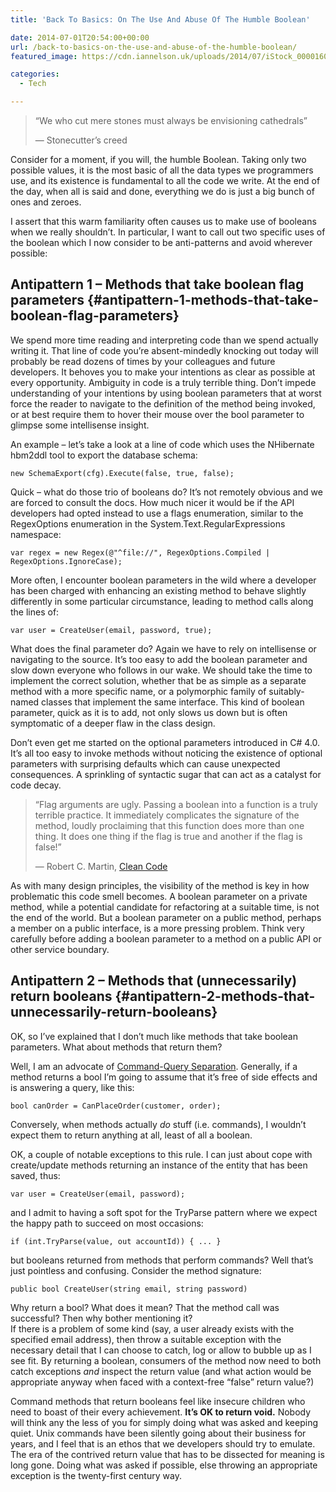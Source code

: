 ```yaml
---
title: 'Back To Basics: On The Use And Abuse Of The Humble Boolean'

date: 2014-07-01T20:54:00+00:00
url: /back-to-basics-on-the-use-and-abuse-of-the-humble-boolean/
featured_image: https://cdn.iannelson.uk/uploads/2014/07/iStock_000016008439Small.jpg

categories:
  - Tech

---
```

<!--kg-card-begin: html-->

> &#8220;We who cut mere stones must always be envisioning cathedrals&#8221;
> 
> &#8212; Stonecutter’s creed

Consider for a moment, if you will, the humble Boolean. Taking only two possible values, it is the most basic of all the data types we programmers use, and its existence is fundamental to all the code we write. At the end of the day, when all is said and done, everything we do is just a big bunch of ones and zeroes.

I assert that this warm familiarity often causes us to make use of booleans when we really shouldn’t. In particular, I want to call out two specific uses of the boolean which I now consider to be anti-patterns and avoid wherever possible:

## Antipattern 1 &#8211; Methods that take boolean flag parameters {#antipattern-1-methods-that-take-boolean-flag-parameters}

We spend more time reading and interpreting code than we spend actually writing it. That line of code you’re absent-mindedly knocking out today will probably be read dozens of times by your colleagues and future developers. It behoves you to make your intentions as clear as possible at every opportunity. Ambiguity in code is a truly terrible thing. Don’t impede understanding of your intentions by using boolean parameters that at worst force the reader to navigate to the definition of the method being invoked, or at best require them to hover their mouse over the bool parameter to glimpse some intellisense insight.

An example &#8211; let’s take a look at a line of code which uses the NHibernate hbm2ddl tool to export the database schema:

<pre><code class="language-clike">new SchemaExport(cfg).Execute(false, true, false);</code></pre>

Quick &#8211; what do those trio of booleans do? It’s not remotely obvious and we are forced to consult the docs. How much nicer it would be if the API developers had opted instead to use a flags enumeration, similar to the RegexOptions enumeration in the System.Text.RegularExpressions namespace:

<pre><code class="language-clike">var regex = new Regex(@"^file://", RegexOptions.Compiled | RegexOptions.IgnoreCase);</code></pre>

More often, I encounter boolean parameters in the wild where a developer has been charged with enhancing an existing method to behave slightly differently in some particular circumstance, leading to method calls along the lines of:

<pre><code class="language-clike">var user = CreateUser(email, password, true);</code></pre>

What does the final parameter do? Again we have to rely on intellisense or navigating to the source. It’s too easy to add the boolean parameter and slow down everyone who follows in our wake. We should take the time to implement the correct solution, whether that be as simple as a separate method with a more specific name, or a polymorphic family of suitably-named classes that implement the same interface. This kind of boolean parameter, quick as it is to add, not only slows us down but is often symptomatic of a deeper flaw in the class design.

Don’t even get me started on the optional parameters introduced in C# 4.0. It’s all too easy to invoke methods without noticing the existence of optional parameters with surprising defaults which can cause unexpected consequences. A sprinkling of syntactic sugar that can act as a catalyst for code decay.

> &#8220;Flag arguments are ugly. Passing a boolean into a function is a truly terrible practice. It immediately complicates the signature of the method, loudly proclaiming that this function does more than one thing. It does one thing if the flag is true and another if the flag is false!&#8221;
> 
> &#8212; Robert C. Martin, [Clean Code][1]

As with many design principles, the visibility of the method is key in how problematic this code smell becomes. A boolean parameter on a private method, while a potential candidate for refactoring at a suitable time, is not the end of the world. But a boolean parameter on a public method, perhaps a member on a public interface, is a more pressing problem. Think very carefully before adding a boolean parameter to a method on a public API or other service boundary.

## Antipattern 2 &#8211; Methods that (unnecessarily) return booleans {#antipattern-2-methods-that-unnecessarily-return-booleans}

OK, so I’ve explained that I don’t much like methods that take boolean parameters. What about methods that return them?

Well, I am an advocate of [Command-Query Separation][2]. Generally, if a method returns a bool I’m going to assume that it’s free of side effects and is answering a query, like this:

<pre><code class="language-clike">bool canOrder = CanPlaceOrder(customer, order);</code></pre>

Conversely, when methods actually _do_ stuff (i.e. commands), I wouldn’t expect them to return anything at all, least of all a boolean.

OK, a couple of notable exceptions to this rule. I can just about cope with create/update methods returning an instance of the entity that has been saved, thus:

<pre><code class="language-clike">var user = CreateUser(email, password);</code></pre>

and I admit to having a soft spot for the TryParse pattern where we expect the happy path to succeed on most occasions:

<pre><code class="language-clike">if (int.TryParse(value, out accountId)) { ... }</code></pre>

but booleans returned from methods that perform commands? Well that’s just pointless and confusing. Consider the method signature:

<pre><code class="language-clike">public bool CreateUser(string email, string password)</code></pre>

Why return a bool? What does it mean? That the method call was successful? Then why bother mentioning it?  
If there is a problem of some kind (say, a user already exists with the specified email address), then throw a suitable exception with the necessary detail that I can choose to catch, log or allow to bubble up as I see fit. By returning a boolean, consumers of the method now need to both catch exceptions _and_ inspect the return value (and what action would be appropriate anyway when faced with a context-free &#8220;false&#8221; return value?)

Command methods that return booleans feel like insecure children who need to boast of their every achievement. **It’s OK to return void.** Nobody will think any the less of you for simply doing what was asked and keeping quiet. Unix commands have been silently going about their business for years, and I feel that is an ethos that we developers should try to emulate. The era of the contrived return value that has to be dissected for meaning is long gone. Doing what was asked if possible, else throwing an appropriate exception is the twenty-first century way.

<!--kg-card-end: html-->

 [1]: http://amzn.to/1lPJsXv
 [2]: http://en.wikipedia.org/wiki/Command%E2%80%93query_separation